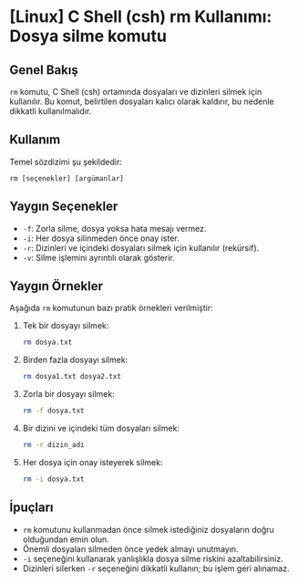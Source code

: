 # [Linux] C Shell (csh) rm Kullanımı: Dosya silme komutu

## Genel Bakış
`rm` komutu, C Shell (csh) ortamında dosyaları ve dizinleri silmek için kullanılır. Bu komut, belirtilen dosyaları kalıcı olarak kaldırır, bu nedenle dikkatli kullanılmalıdır.

## Kullanım
Temel sözdizimi şu şekildedir:
```
rm [seçenekler] [argümanlar]
```

## Yaygın Seçenekler
- `-f`: Zorla silme, dosya yoksa hata mesajı vermez.
- `-i`: Her dosya silinmeden önce onay ister.
- `-r`: Dizinleri ve içindeki dosyaları silmek için kullanılır (rekürsif).
- `-v`: Silme işlemini ayrıntılı olarak gösterir.

## Yaygın Örnekler
Aşağıda `rm` komutunun bazı pratik örnekleri verilmiştir:

1. Tek bir dosyayı silmek:
   ```bash
   rm dosya.txt
   ```

2. Birden fazla dosyayı silmek:
   ```bash
   rm dosya1.txt dosya2.txt
   ```

3. Zorla bir dosyayı silmek:
   ```bash
   rm -f dosya.txt
   ```

4. Bir dizini ve içindeki tüm dosyaları silmek:
   ```bash
   rm -r dizin_adi
   ```

5. Her dosya için onay isteyerek silmek:
   ```bash
   rm -i dosya.txt
   ```

## İpuçları
- `rm` komutunu kullanmadan önce silmek istediğiniz dosyaların doğru olduğundan emin olun.
- Önemli dosyaları silmeden önce yedek almayı unutmayın.
- `-i` seçeneğini kullanarak yanlışlıkla dosya silme riskini azaltabilirsiniz.
- Dizinleri silerken `-r` seçeneğini dikkatli kullanın; bu işlem geri alınamaz.